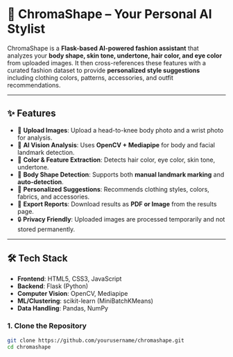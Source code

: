 # 👗 ChromaShape – Your Personal AI Stylist  

ChromaShape is a **Flask-based AI-powered fashion assistant** that analyzes your **body shape, skin tone, undertone, hair color, and eye color** from uploaded images. It then cross-references these features with a curated fashion dataset to provide **personalized style suggestions** including clothing colors, patterns, accessories, and outfit recommendations.  

---

## ✨ Features  

- 📸 **Upload Images**: Upload a head-to-knee body photo and a wrist photo for analysis.  
- 🤖 **AI Vision Analysis**: Uses **OpenCV + Mediapipe** for body and facial landmark detection.  
- 🎨 **Color & Feature Extraction**: Detects hair color, eye color, skin tone, undertone.  
- 📐 **Body Shape Detection**: Supports both **manual landmark marking** and **auto-detection**.  
- 👕 **Personalized Suggestions**: Recommends clothing styles, colors, fabrics, and accessories.  
- 📄 **Export Reports**: Download results as **PDF or Image** from the results page.  
- 🔒 **Privacy Friendly**: Uploaded images are processed temporarily and not stored permanently.  

---

## 🛠️ Tech Stack  

- **Frontend**: HTML5, CSS3, JavaScript  
- **Backend**: Flask (Python)  
- **Computer Vision**: OpenCV, Mediapipe  
- **ML/Clustering**: scikit-learn (MiniBatchKMeans)  
- **Data Handling**: Pandas, NumPy   

### 1. Clone the Repository  
```bash
git clone https://github.com/yourusername/chromashape.git
cd chromashape

